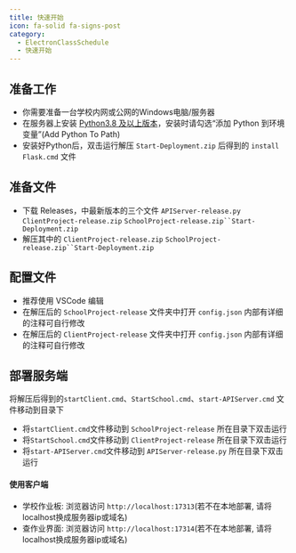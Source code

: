 ```yaml
---
title: 快速开始
icon: fa-solid fa-signs-post
category:
  - ElectronClassSchedule
  - 快速开始
---
```


## 准备工作

- 你需要准备一台学校内网或公网的Windows电脑/服务器
- 在服务器上安装 [ Python3.8 及以上版本](https://mirrors.aliyun.com/python-release/windows/python-3.8.9.exe)，安装时请勾选“添加 Python 到环境变量”(Add Python To Path)
- 安装好Python后，双击运行解压 `Start-Deployment.zip` 后得到的 `install Flask.cmd` 文件

## 准备文件
- 下载 Releases，中最新版本的三个文件 `APIServer-release.py`  `ClientProject-release.zip` `SchoolProject-release.zip``Start-Deployment.zip` 
- 解压其中的 `ClientProject-release.zip` `SchoolProject-release.zip``Start-Deployment.zip` 

## 配置文件
- 推荐使用 VSCode 编辑
- 在解压后的 `SchoolProject-release` 文件夹中打开 `config.json` 内部有详细的注释可自行修改
- 在解压后的 `ClientProject-release` 文件夹中打开 `config.json` 内部有详细的注释可自行修改

## 部署服务端
将解压后得到的`startClient.cmd`、`StartSchool.cmd`、`start-APIServer.cmd` 文件移动到目录下
- 将`startClient.cmd`文件移动到 `SchoolProject-release` 所在目录下双击运行
- 将`StartSchool.cmd`文件移动到 `ClientProject-release` 所在目录下双击运行
- 将`start-APIServer.cmd`文件移动到 `APIServer-release.py` 所在目录下双击运行

#### 使用客户端
- 学校作业板: 浏览器访问 `http://localhost:17313`(若不在本地部署, 请将localhost换成服务器ip或域名)
- 查作业界面: 浏览器访问 `http://localhost:17314`(若不在本地部署, 请将localhost换成服务器ip或域名)